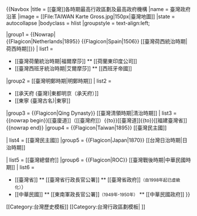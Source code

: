 {{Navbox
|title = [[臺灣]]各時期最高行政區劃及最高政府機構
|name = 臺灣政府沿革
|image = [[File:TAIWAN Karte Gross.jpg|150px|臺灣地圖]]
|state = autocollapse
|bodyclass = hlist
|groupstyle = text-align:left;

|group1 = {{Nowrap|{{Flagicon|Netherlands|1895}}&nbsp;{{Flagicon|Spain|1506}}&nbsp;[[臺灣荷西統治時期|荷西時期]]}}
| list1 =
* [[臺灣荷蘭統治時期|福爾摩莎]]
** [[荷蘭東印度公司]]
* [[臺灣西班牙統治時期|艾爾摩莎]]
** [[西班牙帝國]]

|group2 = [[臺灣明鄭時期|明鄭時期]]
| list2 =
* [[承天府 (臺灣)|東都明京（承天府）]]
* [[東寧 (臺灣古名)|東寧]]

|group3 = {{Flagicon|Qing Dynasty}}&nbsp;[[臺灣清領時期|清治時期]]
| list3 = {{nowrap begin}}[[臺廈道]]（[[臺灣府]]）{{to}}[[臺灣道]]{{to}}[[福建臺灣省]]{{nowrap end}}
|group4 = {{Flagicon|Taiwan|1895}}&nbsp;[[臺灣民主國]]

| list4 = [[臺灣民主國]]
|group5 = {{Flagicon|Japan|1870}}&nbsp;[[台灣日治時期|日治時期]]

| list5 = [[臺灣總督府]]
|group6 = {{Flagicon|ROC}}&nbsp;[[臺灣戰後時期|中華民國時期]]
| list6 =
* [[臺灣省]]
** [[臺灣省行政長官公署]]
** [[臺灣省政府]]<small>（自1998年起已虛級化）</small>）
* [[中華民國]]
** [[東南軍政長官公署]]<small>（1949年-1950年）</small>
** [[中華民國政府]]
}}<noinclude>

[[Category:台灣歷史模板]]
[[Category:台灣行政區劃模板| ]]
</noinclude>